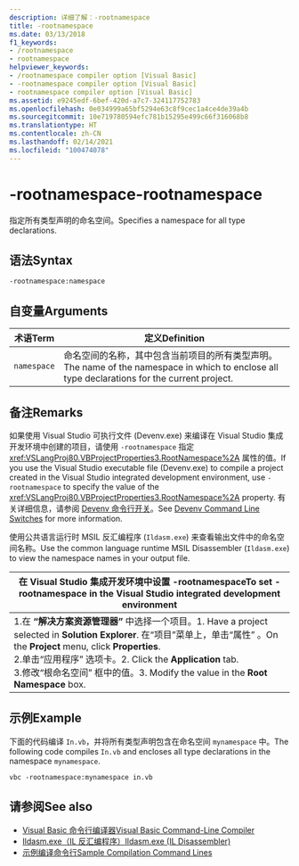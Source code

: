 ```yaml
---
description: 详细了解：-rootnamespace
title: -rootnamespace
ms.date: 03/13/2018
f1_keywords:
- /rootnamespace
- rootnamespace
helpviewer_keywords:
- /rootnamespace compiler option [Visual Basic]
- -rootnamespace compiler option [Visual Basic]
- rootnamespace compiler option [Visual Basic]
ms.assetid: e9245edf-6bef-420d-a7c7-324117752783
ms.openlocfilehash: 0e034999a65bf5294e63c8f9cec1a4ce4de39a4b
ms.sourcegitcommit: 10e719780594efc781b15295e499c66f316068b8
ms.translationtype: HT
ms.contentlocale: zh-CN
ms.lasthandoff: 02/14/2021
ms.locfileid: "100474078"
---
```

# <a name="-rootnamespace"></a><span data-ttu-id="07c75-103">-rootnamespace</span><span class="sxs-lookup"><span data-stu-id="07c75-103">-rootnamespace</span></span>

<span data-ttu-id="07c75-104">指定所有类型声明的命名空间。</span><span class="sxs-lookup"><span data-stu-id="07c75-104">Specifies a namespace for all type declarations.</span></span>  
  
## <a name="syntax"></a><span data-ttu-id="07c75-105">语法</span><span class="sxs-lookup"><span data-stu-id="07c75-105">Syntax</span></span>  
  
```console  
-rootnamespace:namespace  
```  
  
## <a name="arguments"></a><span data-ttu-id="07c75-106">自变量</span><span class="sxs-lookup"><span data-stu-id="07c75-106">Arguments</span></span>  
  
|<span data-ttu-id="07c75-107">术语</span><span class="sxs-lookup"><span data-stu-id="07c75-107">Term</span></span>|<span data-ttu-id="07c75-108">定义</span><span class="sxs-lookup"><span data-stu-id="07c75-108">Definition</span></span>|  
|---|---|  
|`namespace`|<span data-ttu-id="07c75-109">命名空间的名称，其中包含当前项目的所有类型声明。</span><span class="sxs-lookup"><span data-stu-id="07c75-109">The name of the namespace in which to enclose all type declarations for the current project.</span></span>|  
  
## <a name="remarks"></a><span data-ttu-id="07c75-110">备注</span><span class="sxs-lookup"><span data-stu-id="07c75-110">Remarks</span></span>  

 <span data-ttu-id="07c75-111">如果使用 Visual Studio 可执行文件 (Devenv.exe) 来编译在 Visual Studio 集成开发环境中创建的项目，请使用 `-rootnamespace` 指定 <xref:VSLangProj80.VBProjectProperties3.RootNamespace%2A> 属性的值。</span><span class="sxs-lookup"><span data-stu-id="07c75-111">If you use the Visual Studio executable file (Devenv.exe) to compile a project created in the Visual Studio integrated development environment, use `-rootnamespace` to specify the value of the <xref:VSLangProj80.VBProjectProperties3.RootNamespace%2A> property.</span></span> <span data-ttu-id="07c75-112">有关详细信息，请参阅 [Devenv 命令行开关](/visualstudio/ide/reference/devenv-command-line-switches)。</span><span class="sxs-lookup"><span data-stu-id="07c75-112">See [Devenv Command Line Switches](/visualstudio/ide/reference/devenv-command-line-switches) for more information.</span></span>  
  
 <span data-ttu-id="07c75-113">使用公共语言运行时 MSIL 反汇编程序 (`Ildasm.exe`) 来查看输出文件中的命名空间名称。</span><span class="sxs-lookup"><span data-stu-id="07c75-113">Use the common language runtime MSIL Disassembler (`Ildasm.exe`) to view the namespace names in your output file.</span></span>  
  
|<span data-ttu-id="07c75-114">在 Visual Studio 集成开发环境中设置 -rootnamespace</span><span class="sxs-lookup"><span data-stu-id="07c75-114">To set -rootnamespace in the Visual Studio integrated development environment</span></span>|  
|---|  
|<span data-ttu-id="07c75-115">1.在 **“解决方案资源管理器”** 中选择一个项目。</span><span class="sxs-lookup"><span data-stu-id="07c75-115">1.  Have a project selected in **Solution Explorer**.</span></span> <span data-ttu-id="07c75-116">在“项目”菜单上，单击“属性”   。</span><span class="sxs-lookup"><span data-stu-id="07c75-116">On the **Project** menu, click **Properties**.</span></span> <br /><span data-ttu-id="07c75-117">2.单击“应用程序”  选项卡。</span><span class="sxs-lookup"><span data-stu-id="07c75-117">2.  Click the **Application** tab.</span></span><br /><span data-ttu-id="07c75-118">3.修改“根命名空间”  框中的值。</span><span class="sxs-lookup"><span data-stu-id="07c75-118">3.  Modify the value in the **Root Namespace** box.</span></span>|  
  
## <a name="example"></a><span data-ttu-id="07c75-119">示例</span><span class="sxs-lookup"><span data-stu-id="07c75-119">Example</span></span>  

 <span data-ttu-id="07c75-120">下面的代码编译 `In.vb`，并将所有类型声明包含在命名空间 `mynamespace` 中。</span><span class="sxs-lookup"><span data-stu-id="07c75-120">The following code compiles `In.vb` and encloses all type declarations in the namespace `mynamespace`.</span></span>  
  
```console
vbc -rootnamespace:mynamespace in.vb  
```  
  
## <a name="see-also"></a><span data-ttu-id="07c75-121">请参阅</span><span class="sxs-lookup"><span data-stu-id="07c75-121">See also</span></span>

- [<span data-ttu-id="07c75-122">Visual Basic 命令行编译器</span><span class="sxs-lookup"><span data-stu-id="07c75-122">Visual Basic Command-Line Compiler</span></span>](index.md)
- [<span data-ttu-id="07c75-123">Ildasm.exe（IL 反汇编程序）</span><span class="sxs-lookup"><span data-stu-id="07c75-123">Ildasm.exe (IL Disassembler)</span></span>](../../../framework/tools/ildasm-exe-il-disassembler.md)
- [<span data-ttu-id="07c75-124">示例编译命令行</span><span class="sxs-lookup"><span data-stu-id="07c75-124">Sample Compilation Command Lines</span></span>](sample-compilation-command-lines.md)
